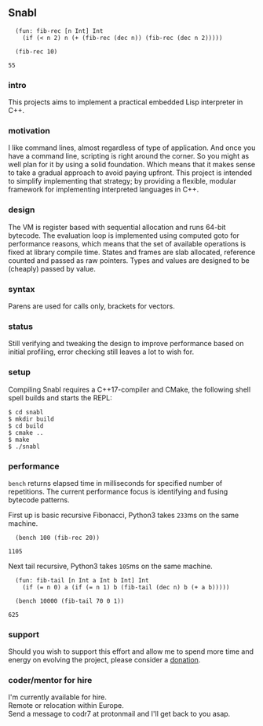 ## Snabl

```
  (fun: fib-rec [n Int] Int
    (if (< n 2) n (+ (fib-rec (dec n)) (fib-rec (dec n 2)))))

  (fib-rec 10)

55
```

### intro
This projects aims to implement a practical embedded Lisp interpreter in C++.

### motivation
I like command lines, almost regardless of type of application. And once you have a command line, scripting is right around the corner. So you might as well plan for it by using a solid foundation. Which means that it makes sense to take a gradual approach to avoid paying upfront. This project is intended to simplify implementing that strategy; by providing a flexible, modular framework for implementing interpreted languages in C++.

### design
The VM is register based with sequential allocation and runs 64-bit bytecode. The evaluation loop is implemented using computed goto for performance reasons, which means that the set of available operations is fixed at library compile time. States and frames are slab allocated, reference counted and passed as raw pointers. Types and values are designed to be (cheaply) passed by value.

### syntax
Parens are used for calls only, brackets for vectors.

### status
Still verifying and tweaking the design to improve performance based on initial profiling, error checking still leaves a lot to wish for.

### setup
Compiling Snabl requires a C++17-compiler and CMake, the following shell spell builds and starts the REPL:

```
$ cd snabl
$ mkdir build
$ cd build
$ cmake ..
$ make
$ ./snabl
```

### performance
`bench` returns elapsed time in milliseconds for specified number of repetitions. The current performance focus is identifying and fusing bytecode patterns.

First up is basic recursive Fibonacci, Python3 takes `233`ms on the same machine.
```
  (bench 100 (fib-rec 20))

1105
```

Next tail recursive, Python3 takes `105`ms on the same machine.
```
  (fun: fib-tail [n Int a Int b Int] Int
    (if (= n 0) a (if (= n 1) b (fib-tail (dec n) b (+ a b)))))

  (bench 10000 (fib-tail 70 0 1))

625
```

### support
Should you wish to support this effort and allow me to spend more time and energy on evolving the project, please consider a [donation](https://liberapay.com/andreas7/donate).

### coder/mentor for hire
I'm currently available for hire.<br/>
Remote or relocation within Europe.<br/>
Send a message to codr7 at protonmail and I'll get back to you asap.